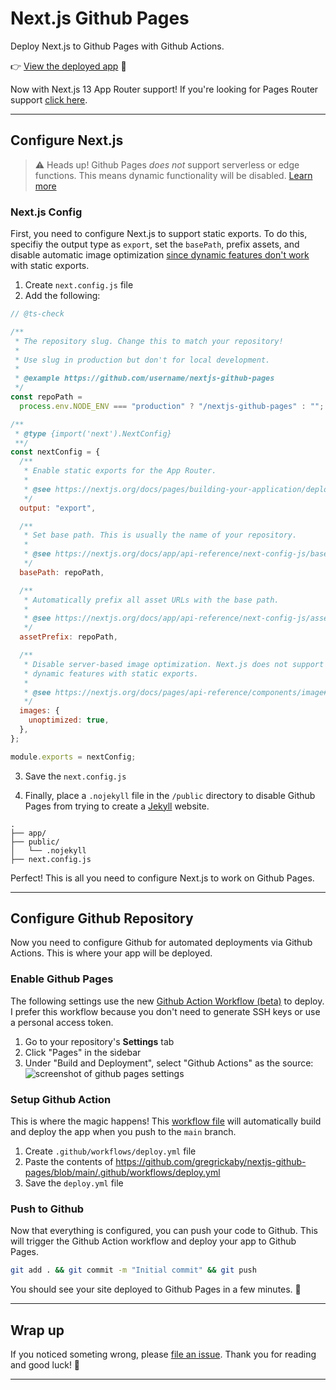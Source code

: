 # Next.js Github Pages

Deploy Next.js to Github Pages with Github Actions.

👉 [View the deployed app](https://gregrickaby.github.io/nextjs-github-pages/) 🚀

Now with Next.js 13 App Router support! If you're looking for Pages Router support [click here](https://github.com/gregrickaby/nextjs-github-pages/releases/tag/pages_dir).

---

## Configure Next.js

> ⚠️ Heads up! Github Pages _does not_ support serverless or edge functions. This means dynamic functionality will be disabled. [Learn more](https://nextjs.org/docs/pages/building-your-application/deploying/static-exports#unsupported-features)

### Next.js Config

First, you need to configure Next.js to support static exports. To do this, specifiy the output type as `export`, set the `basePath`, prefix assets, and disable automatic image optimization [since dynamic features don't work](https://nextjs.org/blog/next-12-3#disable-image-optimization-stable) with static exports.

1. Create `next.config.js` file
2. Add the following:

```js
// @ts-check

/**
 * The repository slug. Change this to match your repository!
 *
 * Use slug in production but don't for local development.
 *
 * @example https://github.com/username/nextjs-github-pages
 */
const repoPath =
  process.env.NODE_ENV === "production" ? "/nextjs-github-pages" : "";

/**
 * @type {import('next').NextConfig}
 **/
const nextConfig = {
  /**
   * Enable static exports for the App Router.
   *
   * @see https://nextjs.org/docs/pages/building-your-application/deploying/static-exports
   */
  output: "export",

  /**
   * Set base path. This is usually the name of your repository.
   *
   * @see https://nextjs.org/docs/app/api-reference/next-config-js/basePath
   */
  basePath: repoPath,

  /**
   * Automatically prefix all asset URLs with the base path.
   *
   * @see https://nextjs.org/docs/app/api-reference/next-config-js/assetPrefix
   */
  assetPrefix: repoPath,

  /**
   * Disable server-based image optimization. Next.js does not support
   * dynamic features with static exports.
   *
   * @see https://nextjs.org/docs/pages/api-reference/components/image#unoptimized
   */
  images: {
    unoptimized: true,
  },
};

module.exports = nextConfig;
```

3. Save the `next.config.js`

4. Finally, place a `.nojekyll` file in the `/public` directory to disable Github Pages from trying to create a [Jekyll](https://github.blog/2009-12-29-bypassing-jekyll-on-github-pages/) website.

```treeview
.
├── app/
├── public/
│   └── .nojekyll
├── next.config.js
```

Perfect! This is all you need to configure Next.js to work on Github Pages.

---

## Configure Github Repository

Now you need to configure Github for automated deployments via Github Actions. This is where your app will be deployed.

### Enable Github Pages

The following settings use the new [Github Action Workflow (beta)](https://github.blog/changelog/2022-07-27-github-pages-custom-github-actions-workflows-beta/) to deploy. I prefer this workflow because you don't need to generate SSH keys or use a personal access token.

1. Go to your repository's **Settings** tab
2. Click "Pages" in the sidebar
3. Under "Build and Deployment", select "Github Actions" as the source:
   ![screenshot of github pages settings](https://github.com/gregrickaby/nextjs-github-pages/assets/200280/a5f757c3-f515-4ca2-aadf-d2979c2c3bf5)

### Setup Github Action

This is where the magic happens! This [workflow file](https://github.com/gregrickaby/nextjs-github-pages/blob/main/.github/workflows/deploy.yml) will automatically build and deploy the app when you push to the `main` branch.

1. Create `.github/workflows/deploy.yml` file
2. Paste the contents of <https://github.com/gregrickaby/nextjs-github-pages/blob/main/.github/workflows/deploy.yml>
3. Save the `deploy.yml` file

### Push to Github

Now that everything is configured, you can push your code to Github. This will trigger the Github Action workflow and deploy your app to Github Pages.

```bash
git add . && git commit -m "Initial commit" && git push
```

You should see your site deployed to Github Pages in a few minutes. 🚀

---

## Wrap up

If you noticed someting wrong, please [file an issue](https://github.com/gregrickaby/nextjs-github-pages/issues). Thank you for reading and good luck! 🍻

---
